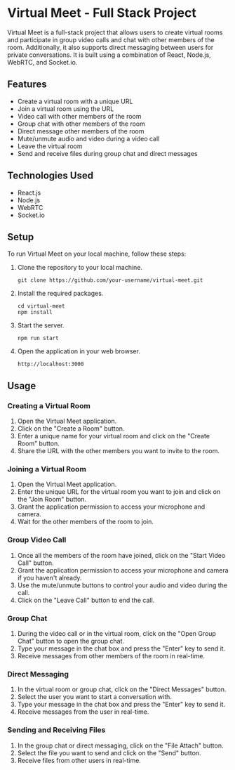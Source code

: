 # Virtual Meet - Full Stack Project

Virtual Meet is a full-stack project that allows users to create virtual rooms and participate in group video calls and chat with other members of the room. Additionally, it also supports direct messaging between users for private conversations. It is built using a combination of React, Node.js, WebRTC, and Socket.io.

## Features

- Create a virtual room with a unique URL
- Join a virtual room using the URL
- Video call with other members of the room
- Group chat with other members of the room
- Direct message other members of the room
- Mute/unmute audio and video during a video call
- Leave the virtual room
- Send and receive files during group chat and direct messages

## Technologies Used

- React.js
- Node.js
- WebRTC
- Socket.io

## Setup

To run Virtual Meet on your local machine, follow these steps:

1. Clone the repository to your local machine.

   ```
   git clone https://github.com/your-username/virtual-meet.git
   ```

2. Install the required packages.

   ```
   cd virtual-meet
   npm install
   ```

3. Start the server.

   ```
   npm run start
   ```

4. Open the application in your web browser.

   ```
   http://localhost:3000
   ```

## Usage

### Creating a Virtual Room

1. Open the Virtual Meet application.
2. Click on the "Create a Room" button.
3. Enter a unique name for your virtual room and click on the "Create Room" button.
4. Share the URL with the other members you want to invite to the room.

### Joining a Virtual Room

1. Open the Virtual Meet application.
2. Enter the unique URL for the virtual room you want to join and click on the "Join Room" button.
3. Grant the application permission to access your microphone and camera.
4. Wait for the other members of the room to join.

### Group Video Call

1. Once all the members of the room have joined, click on the "Start Video Call" button.
2. Grant the application permission to access your microphone and camera if you haven't already.
3. Use the mute/unmute buttons to control your audio and video during the call.
4. Click on the "Leave Call" button to end the call.

### Group Chat

1. During the video call or in the virtual room, click on the "Open Group Chat" button to open the group chat.
2. Type your message in the chat box and press the "Enter" key to send it.
3. Receive messages from other members of the room in real-time.

### Direct Messaging

1. In the virtual room or group chat, click on the "Direct Messages" button.
2. Select the user you want to start a conversation with.
3. Type your message in the chat box and press the "Enter" key to send it.
4. Receive messages from the user in real-time.

### Sending and Receiving Files

1. In the group chat or direct messaging, click on the "File Attach" button.
2. Select the file you want to send and click on the "Send" button.
3. Receive files from other users in real-time.
